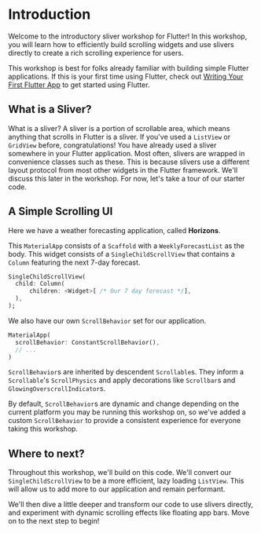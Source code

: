 # Introduction

Welcome to the introductory sliver workshop for Flutter!
In this workshop, you will learn how to efficiently build
scrolling widgets and use slivers directly to create a rich
scrolling experience for users.

This workshop is best for folks already familiar with building simple
Flutter applications. If this is your first time using Flutter,
check out [Writing Your First Flutter App](https://flutter.dev/docs/get-started/codelab)
to get started using Flutter.


## What is a Sliver? 

What is a sliver? A sliver is a portion of scrollable area,
which means anything that scrolls in Flutter is a sliver.
If you've used a `ListView` or `GridView` before, congratulations!
You have already used a sliver somewhere in your Flutter application.
Most often, slivers are wrapped in convenience classes such as these.
This is because slivers use a different layout protocol from most
other widgets in the Flutter framework. We'll discuss this later in
the workshop. For now, let's take a tour of our starter code.

## A Simple Scrolling UI

Here we have a weather forecasting application, called **Horizons**.

This `MaterialApp` consists of a `Scaffold` with a  `WeeklyForecastList`
as the body. This widget consists of a `SingleChildScrollView` that
contains a `Column` featuring the next 7-day forecast.

```dart
SingleChildScrollView(
  child: Column(
      children: <Widget>[ /* Our 7 day forecast */],
  ),
);
```

We also have our own `ScrollBehavior` set for our application. 

```dart
MaterialApp(
  scrollBehavior: ConstantScrollBehavior(),
  // ...
)
```

`ScrollBehavior`s are inherited by descendent `Scrollable`s. They inform
a `Scrollable`'s `ScrollPhysics` and apply decorations like `Scrollbar`s
and `GlowingOverscrollIndicator`s. 

By default, `ScrollBehavior`s are dynamic and change depending on the
current platform you may be running this workshop on, so we've added
a custom `ScrollBehavior` to provide a consistent experience for
everyone taking this workshop.

## Where to next?

Throughout this workshop, we'll build on this code.
We'll convert our `SingleChildScrollView` to be a more efficient,
lazy loading `ListView`. This will allow us to add more to our
application and remain performant.

We'll then dive a little deeper and transform our code to use
slivers directly, and experiment with dynamic scrolling effects
like floating app bars. Move on to the next step to begin!